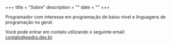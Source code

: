+++ title = "Sobre"
description = ""
date = ""
+++

Programador com interesse em programação de baixo nível e linguagens de programação no geral.

Você pode entrar em contato utilizando o seguinte email: contato@pedro.dev.br 
